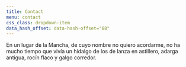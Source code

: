 ```yaml
---
title: Contact
menu: contact
css_class: dropdown-item
data_hash_offset: data-hash-offset="68"
---
```

En un lugar de la Mancha, de cuyo nombre no quiero acordarme, no ha mucho tiempo que vivía un hidalgo de los de lanza en astillero, adarga antigua, rocín flaco y galgo corredor.